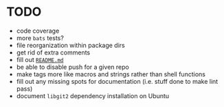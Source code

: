 # TODO

* code coverage
* more `bats` tests?
* file reorganization within package dirs
* get rid of extra comments
* fill out [`README.md`](README.md)
* be able to disable push for a given repo
* make tags more like macros and strings rather than shell functions
* fill out any missing spots for documentation (i.e. stuff done to make
  lint pass)
* document `libgit2` dependency installation on Ubuntu

